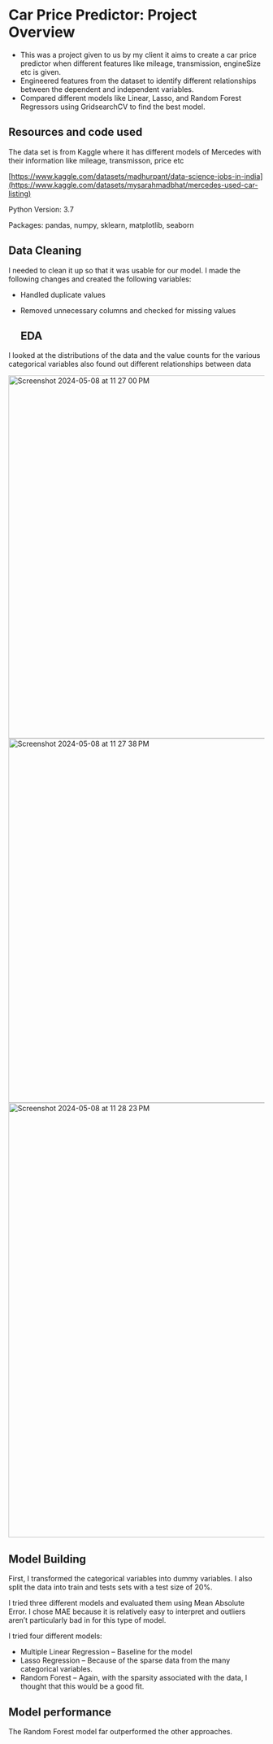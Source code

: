 # Car Price Predictor: Project Overview

- This was a project given to us by my client it aims to create a car price predictor when different features like mileage, transmission, engineSize etc is given.
- Engineered features from the dataset to identify different relationships between the dependent and independent variables.
- Compared different models like Linear, Lasso, and Random Forest Regressors using GridsearchCV to find the best model.

## Resources and code used
The data set is from Kaggle where it has different models of Mercedes with their information like mileage, transmisson, price etc

[https://www.kaggle.com/datasets/madhurpant/data-science-jobs-in-india](https://www.kaggle.com/datasets/mysarahmadbhat/mercedes-used-car-listing)

Python Version: 3.7

Packages: pandas, numpy, sklearn, matplotlib, seaborn

 ## Data Cleaning

I needed to clean it up so that it was usable for our model. I made the following changes and created the following variables:

- Handled duplicate values
- Removed unnecessary columns and checked for missing values

  ## EDA

I looked at the distributions of the data and the value counts for the various categorical variables also found out different relationships between data

<img width="714" alt="Screenshot 2024-05-08 at 11 27 00 PM" src="https://github.com/SanjilMahajani/CarPricePredictor/assets/43502576/7a1db71c-61dc-4ade-add5-fbb896348e71">

<img width="717" alt="Screenshot 2024-05-08 at 11 27 38 PM" src="https://github.com/SanjilMahajani/CarPricePredictor/assets/43502576/31fa77a0-f2e6-4daa-8209-7263eef6549a">

<img width="855" alt="Screenshot 2024-05-08 at 11 28 23 PM" src="https://github.com/SanjilMahajani/CarPricePredictor/assets/43502576/4eaf26a1-618d-49f9-8e47-a40b9b9572f1">

## Model Building

First, I transformed the categorical variables into dummy variables. I also split the data into train and tests sets with a test size of 20%.

I tried three different models and evaluated them using Mean Absolute Error. I chose MAE because it is relatively easy to interpret and outliers aren’t particularly bad in for this type of model.

I tried four different models:

- Multiple Linear Regression – Baseline for the model
- Lasso Regression – Because of the sparse data from the many categorical variables.
- Random Forest – Again, with the sparsity associated with the data, I thought that this would be a good fit.

## Model performance

The Random Forest model far outperformed the other approaches.





